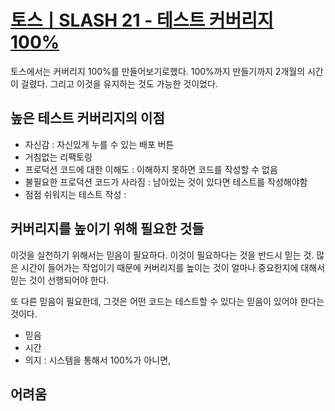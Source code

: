 # [토스ㅣSLASH 21 - 테스트 커버리지 100%](https://www.youtube.com/watch?v=jdlBu2vFv58)


토스에서는 커버리지 100%를 만들어보기로했다. 100%까지 만들기까지 2개월의 시간이 걸렸다. 그리고 이것을 유지하는 것도 가능한 것이었다. 

## 높은 테스트 커버리지의 이점 

- 자신감 : 자신있게 누를 수 있는 배포 버튼 
- 거침없는 리팩토링 
- 프로덕션 코드에 대한 이해도 : 이해하지 못하면 코드를 작성할 수 없음
- 불필요한 프로덕션 코드가 사라짐 : 남아있는 것이 있다면 테스트를 작성해야함 
- 점점 쉬워지는 테스트 작성 : 



## 커버리지를 높이기 위해 필요한 것들 

이것을 실천하기 위해서는 믿음이 필요하다. 이것이 필요하다는 것을 반드시 믿는 것. 많은 시간이 들어가는 작업이기 때문에 커버리지를 높이는 것이 얼마나 중요한지에 대해서 믿는 것이 선행되어야 한다. 

또 다른 믿음이 필요한데, 그것은 어떤 코드는 테스트할 수 있다는 믿음이 있어야 한다는 것이다. 

- 믿음 
- 시간 
- 의지 : 시스템을 통해서 100%가 아니면, 


## 어려움



